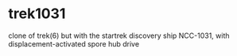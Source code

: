 # trek1031
clone of trek(6) but with the startrek discovery ship NCC-1031, with displacement-activated spore hub drive
